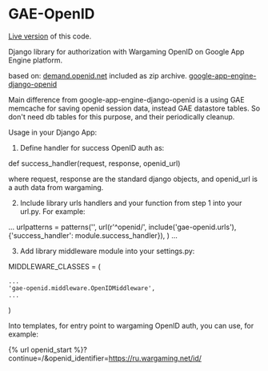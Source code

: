 GAE-OpenID
==========

[Live version](http://openid-gae.appspot.com) of this code.

Django library for authorization with Wargaming OpenID on Google App Engine platform.

based on: 
[demand.openid.net](https://code.google.com/p/demand/) included as zip archive.
[google-app-engine-django-openid](https://code.google.com/p/google-app-engine-django-openid/)

Main difference from google-app-engine-django-openid is a using GAE memcache for saving openid session data, instead GAE datastore tables. So don't need db tables for this purpose, and their periodically cleanup.

Usage in your Django App:

1. Define handler for success OpenID auth as:

def success_handler(request, response, openid_url)

where request, response are the standard django objects, and openid_url is a auth data from wargaming.

2. Include library urls handlers and your function from step 1  into your url.py. For example:

...
urlpatterns = patterns('',
    url(r'^openid/', include('gae-openid.urls'), {'success_handler': module.success_handler}),
)
...

3. Add library middleware module into your settings.py:

MIDDLEWARE_CLASSES = (

    ...
    'gae-openid.middleware.OpenIDMiddleware',
    ...

)

Into templates, for entry point to wargaming OpenID auth, you can use, for example:

{% url openid_start %}?continue=/&openid_identifier=https://ru.wargaming.net/id/
